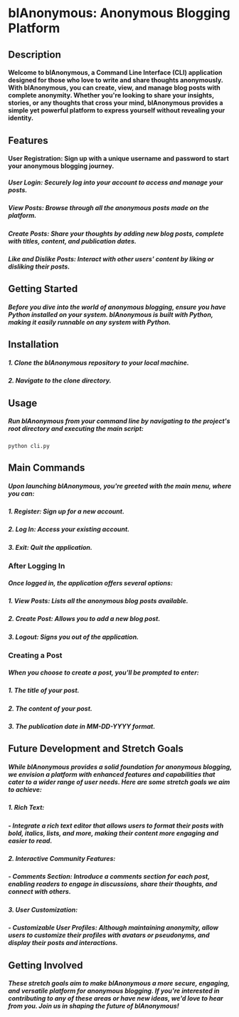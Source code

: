 
# blAnonymous: Anonymous Blogging Platform

## Description
#### Welcome to blAnonymous, a Command Line Interface (CLI) application designed for those who love to write and share thoughts anonymously. With blAnonymous, you can create, view, and manage blog posts with complete anonymity. Whether you're looking to share your insights, stories, or any thoughts that cross your mind, blAnonymous provides a simple yet powerful platform to express yourself without revealing your identity.


## Features
#### User Registration: Sign up with a unique username and password to start your anonymous blogging journey.
##### User Login: Securely log into your account to access and manage your posts.
##### View Posts: Browse through all the anonymous posts made on the platform.
##### Create Posts: Share your thoughts by adding new blog posts, complete with titles, content, and publication dates.
##### Like and Dislike Posts: Interact with other users' content by liking or disliking their posts.


## Getting Started
##### Before you dive into the world of anonymous blogging, ensure you have Python installed on your system. blAnonymous is built with Python, making it easily runnable on any system with Python.

## Installation
##### 1. Clone the blAnonymous repository to your local machine.
##### 2. Navigate to the clone directory.

## Usage
##### Run blAnonymous from your command line by navigating to the project's root directory and executing the main script:
    python cli.py

## Main Commands
##### Upon launching blAnonymous, you're greeted with the main menu, where you can:

##### 1. Register: Sign up for a new account.
##### 2. Log In: Access your existing account.
##### 3. Exit: Quit the application.

### After Logging In
##### Once logged in, the application offers several options:

##### 1. View Posts: Lists all the anonymous blog posts available.
##### 2. Create Post: Allows you to add a new blog post.
##### 3. Logout: Signs you out of the application.

### Creating a Post
##### When you choose to create a post, you'll be prompted to enter:

##### 1. The title of your post.
##### 2. The content of your post.
##### 3. The publication date in MM-DD-YYYY format.

## Future Development and Stretch Goals
##### While blAnonymous provides a solid foundation for anonymous blogging, we envision a platform with enhanced features and capabilities that cater to a wider range of user needs. Here are some stretch goals we aim to achieve:

##### 1. Rich Text: 
##### - Integrate a rich text editor that allows users to format their posts with bold, italics, lists, and more, making their content more engaging and easier to read.

##### 2. Interactive Community Features:
##### - Comments Section: Introduce a comments section for each post, enabling readers to engage in discussions, share their thoughts, and connect with others.

##### 3. User Customization:
##### - Customizable User Profiles: Although maintaining anonymity, allow users to customize their profiles with avatars or pseudonyms, and display their posts and interactions.

## Getting Involved
##### These stretch goals aim to make blAnonymous a more secure, engaging, and versatile platform for anonymous blogging. If you're interested in contributing to any of these areas or have new ideas, we'd love to hear from you. Join us in shaping the future of blAnonymous!